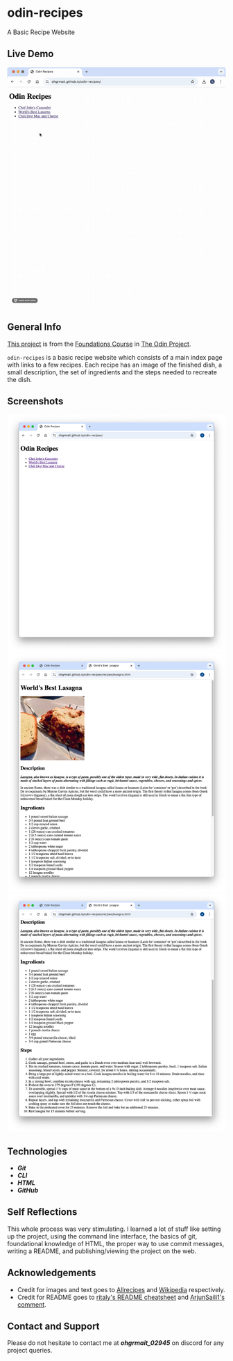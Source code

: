 # odin-recipes
A Basic Recipe Website

## Live Demo
![Live demo](./img/demo.gif)

## General Info
[This project](https://www.theodinproject.com/lessons/foundations-recipes) is from the [Foundations Course](https://www.theodinproject.com/paths/foundations/courses/foundations) in [The Odin Project](https://www.theodinproject.com/about).

`odin-recipes` is a basic recipe website which consists of a main index page with links to a few recipes. Each recipe has an image of the finished dish, a small description, the set of ingredients and the steps needed to recreate the dish.

## Screenshots
![Index page](./img/index-page.png)
![Sample page 1](./img/sample-page1.png)
![Sample page 2](./img/sample-page2.png)

## Technologies
- ***Git***
- ***CLI***
- ***HTML***
- ***GitHub***

## Self Reflections
This whole process was very stimulating. I learned a lot of stuff like setting up the project, using the command line interface, the basics of git, foundational knowledge of HTML, the proper way to use commit messages, writing a README, and publishing/viewing the project on the web.

## Acknowledgements
- Credit for images and text goes to [Allrecipes](https://www.allrecipes.com/) and [Wikipedia](https://www.wikipedia.org/) respectively.
- Credit for README goes to [ritaly's README cheatsheet](https://github.com/ritaly/README-cheatsheet) and [ArjunSaili1's comment](https://github.com/TheOdinProject/curriculum/discussions/25472#discussioncomment-5889343).

## Contact and Support
Please do not hesitate to contact me at ***ohgrmait_02945*** on discord for any project queries.